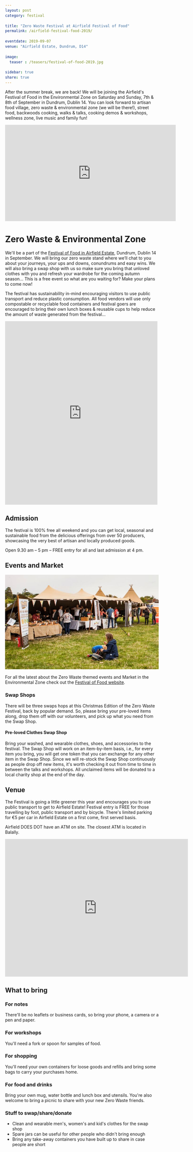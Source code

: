 ```yaml
---
layout: post
category: festival

title: "Zero Waste Festival at Airfield Festival of Food"
permalink: /airfield-festival-food-2019/

eventdate: 2019-09-07
venue: "Airfield Estate, Dundrum, D14"

image:
  teaser : /teasers/festival-of-food-2019.jpg
  
sidebar: true
share: true
---
```


After the summer break, we are back! We will be joining the Airfield's Festival of Food in the Environmental Zone on Saturday and Sunday, 7th & 8th of September in Dundrum, Dublin 14. You can look forward to artisan food village, zero waste & environmental zone (we will be there!), street food, backwoods cooking, walks & talks, cooking demos & workshops, wellness zone, live music and family fun!


<iframe width="560" height="315" src="https://www.youtube.com/embed/O8ZiZRCce7s" frameborder="0" allow="accelerometer; autoplay; encrypted-media; gyroscope; picture-in-picture" allowfullscreen></iframe>



# Zero Waste & Environmental Zone

We'll be a part of the [Festival of Food in Airfield Estate](https://www.airfield.ie/festival-of-food/), Dundrum, Dublin 14 in September. We will bring our zero waste stand where we’ll chat to you about your journeys, your ups and downs, conundrums and easy wins. We will also bring a swap shop with us so make sure you bring that unloved clothes with you and refresh your wardrobe for the coming autumn season... This is a free event so what are you waiting for? Make your plans to come now!

The festival has sustainability in-mind encouraging visitors to use public transport and reduce plastic consumption. All food vendors will use only compostable or recyclable food containers and festival goers are encouraged to bring their own lunch boxes & reusable cups to help reduce the amount of waste generated from the festival…


<iframe src="https://www.facebook.com/plugins/post.php?href=https%3A%2F%2Fwww.facebook.com%2FZeroWasteFestivalIreland%2Fposts%2F1212306718941020&width=500" width="500" height="600" style="border:none;overflow:hidden" scrolling="no" frameborder="0" allowTransparency="true" allow="encrypted-media"></iframe>

## Admission

The festival is 100% free all weekend and you can get local, seasonal and sustainable food from the delicious offerings from over 50 producers, showcasing the very best of artisan and locally produced goods.

Open 9.30 am – 5 pm – FREE entry for all and last admission at 4 pm.


## Events and Market

<picture> 
	<source media="(min-width: 650px)" srcset="/images/events/2019-09-festival-of-food/environmental-zone-wide.jpg"> 
	<img src="/images/events/2019-09-festival-of-food/environmental-zone-narrow.jpg" alt="Zero Waste Festival Environmental Zone" style="width:auto;">
</picture>

For all the latest about the Zero Waste themed events and Market in the Environmental Zone check out the [Festival of Food website](https://www.festivaloffood.ie/zero-waste-environmental-zone).


### Swap Shops

There will be three swaps hops at this Christmas Edition of the Zero Waste Festival, back by popular demand. So, please bring your pre-loved items along, drop them off with our volunteers, and pick up what you need from the Swap Shop.

#### Pre-loved Clothes Swap Shop

Bring your washed, and wearable clothes, shoes, and accessories to the festival. The Swap Shop will work on an item-by-item basis, i.e., for every item you bring, you will get one token that you can exchange for any other item in the Swap Shop. Since we will re-stock the Swap Shop continuously as people drop off new items, it's worth checking it out from time to time in between the talks and workshops. All unclaimed items will be donated to a local charity shop at the end of the day.


## Venue

The Festival is going a little greener this year and encourages you to use public transport to get to Airfield Estate! Festival entry is FREE for those travelling by foot, public transport and by bicycle. There's limited parking for €5 per car in Airfield Estate on a first come, first served basis. 

Airfield DOES DOT have an ATM on site. The closest ATM is located in Balally.

<iframe src="https://www.google.com/maps/embed?pb=!1m14!1m8!1m3!1d19080.444825466355!2d-6.23441!3d53.288539!3m2!1i1024!2i768!4f13.1!3m3!1m2!1s0x0%3A0xa1d8d6db03387b79!2sAirfield%20Estate!5e0!3m2!1sen!2sie!4v1566983283154!5m2!1sen!2sie" width="600" height="450" frameborder="0" style="border:0;" allowfullscreen=""></iframe>



## What to bring

### For notes

There'll be no leaflets or business cards, so bring your phone, a camera or a pen and paper.

### For workshops

You'll need a fork or spoon for samples of food.

### For shopping

You'll need your own containers for loose goods and refills and bring some bags to carry your purchases home.

### For food and drinks

Bring your own mug, water bottle and lunch box and utensils. You're also welcome to bring a picnic to share with your new Zero Waste friends.

### Stuff to swap/share/donate

- Clean and wearable men's, women's and kid's clothes for the swap shop
- Spare jars can be useful for other people who didn't bring enough
- Bring any take-away containers you have built up to share in case people are short

